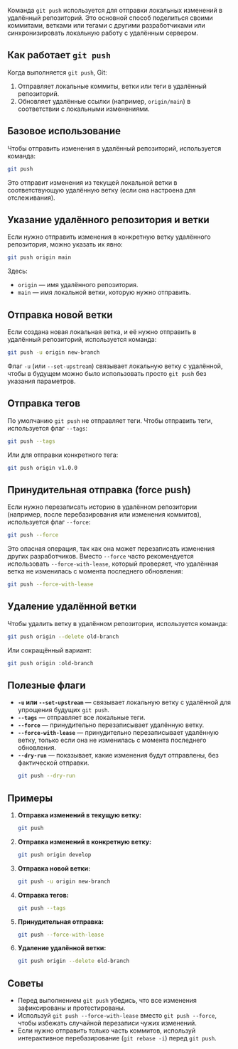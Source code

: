 Команда `git push` используется для отправки локальных изменений в удалённый репозиторий. Это основной способ поделиться своими коммитами, ветками или тегами с другими разработчиками или синхронизировать локальную работу с удалённым сервером.

## Как работает `git push`

Когда выполняется `git push`, Git:
1. Отправляет локальные коммиты, ветки или теги в удалённый репозиторий.
2. Обновляет удалённые ссылки (например, `origin/main`) в соответствии с локальными изменениями.

## Базовое использование

Чтобы отправить изменения в удалённый репозиторий, используется команда:
```bash
git push
```
Это отправит изменения из текущей локальной ветки в соответствующую удалённую ветку (если она настроена для отслеживания).

## Указание удалённого репозитория и ветки

Если нужно отправить изменения в конкретную ветку удалённого репозитория, можно указать их явно:
```bash
git push origin main
```
Здесь:
- `origin` — имя удалённого репозитория.
- `main` — имя локальной ветки, которую нужно отправить.

## Отправка новой ветки

Если создана новая локальная ветка, и её нужно отправить в удалённый репозиторий, используется команда:
```bash
git push -u origin new-branch
```
Флаг `-u` (или `--set-upstream`) связывает локальную ветку с удалённой, чтобы в будущем можно было использовать просто `git push` без указания параметров.

## Отправка тегов

По умолчанию `git push` не отправляет теги. Чтобы отправить теги, используется флаг `--tags`:
```bash
git push --tags
```
Или для отправки конкретного тега:
```bash
git push origin v1.0.0
```

## Принудительная отправка (force push)

Если нужно перезаписать историю в удалённом репозитории (например, после перебазирования или изменения коммитов), используется флаг `--force`:
```bash
git push --force
```
Это опасная операция, так как она может перезаписать изменения других разработчиков. Вместо `--force` часто рекомендуется использовать `--force-with-lease`, который проверяет, что удалённая ветка не изменилась с момента последнего обновления:
```bash
git push --force-with-lease
```

## Удаление удалённой ветки

Чтобы удалить ветку в удалённом репозитории, используется команда:
```bash
git push origin --delete old-branch
```
Или сокращённый вариант:
```bash
git push origin :old-branch
```

## Полезные флаги

- **`-u` или `--set-upstream`** — связывает локальную ветку с удалённой для упрощения будущих `git push`.
- **`--tags`** — отправляет все локальные теги.
- **`--force`** — принудительно перезаписывает удалённую ветку.
- **`--force-with-lease`** — принудительно перезаписывает удалённую ветку, только если она не изменилась с момента последнего обновления.
- **`--dry-run`** — показывает, какие изменения будут отправлены, без фактической отправки.
  ```bash
  git push --dry-run
  ```

## Примеры

1. **Отправка изменений в текущую ветку:**
   ```bash
   git push
   ```

2. **Отправка изменений в конкретную ветку:**
   ```bash
   git push origin develop
   ```

3. **Отправка новой ветки:**
   ```bash
   git push -u origin new-branch
   ```

4. **Отправка тегов:**
   ```bash
   git push --tags
   ```

5. **Принудительная отправка:**
   ```bash
   git push --force-with-lease
   ```

6. **Удаление удалённой ветки:**
   ```bash
   git push origin --delete old-branch
   ```

## Советы

- Перед выполнением `git push` убедись, что все изменения зафиксированы и протестированы.
- Используй `git push --force-with-lease` вместо `git push --force`, чтобы избежать случайной перезаписи чужих изменений.
- Если нужно отправить только часть коммитов, используй интерактивное перебазирование (`git rebase -i`) перед `git push`.